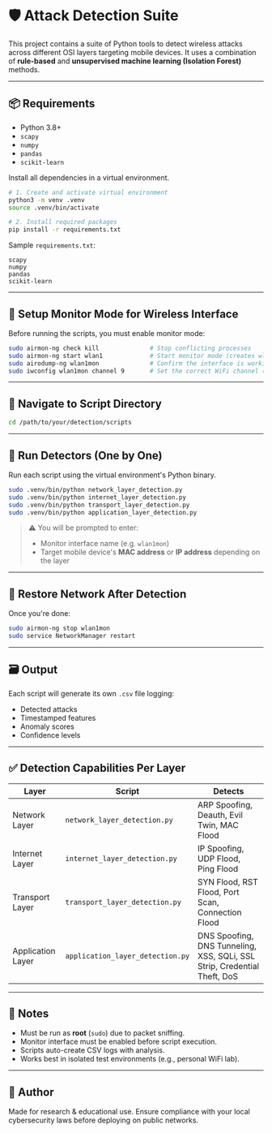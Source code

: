 # 🛡️ Attack Detection Suite

This project contains a suite of Python tools to detect wireless attacks across different OSI layers targeting mobile devices. It uses a combination of **rule-based** and **unsupervised machine learning (Isolation Forest)** methods.

---

## 📦 Requirements

- Python 3.8+
- `scapy`
- `numpy`
- `pandas`
- `scikit-learn`

Install all dependencies in a virtual environment.

```bash
# 1. Create and activate virtual environment
python3 -m venv .venv
source .venv/bin/activate

# 2. Install required packages
pip install -r requirements.txt
```

Sample `requirements.txt`:
```text
scapy
numpy
pandas
scikit-learn
```

---

## 📡 Setup Monitor Mode for Wireless Interface

Before running the scripts, you must enable monitor mode:

```bash
sudo airmon-ng check kill              # Stop conflicting processes
sudo airmon-ng start wlan1             # Start monitor mode (creates wlan1mon , check your interface using iwconfig set accordingly)
sudo airodump-ng wlan1mon              # Confirm the interface is working
sudo iwconfig wlan1mon channel 9       # Set the correct WiFi channel (change '9' as needed)
```

---

## 📂 Navigate to Script Directory

```bash
cd /path/to/your/detection/scripts
```

---

## 🚀 Run Detectors (One by One)

Run each script using the virtual environment's Python binary.

```bash
sudo .venv/bin/python network_layer_detection.py
sudo .venv/bin/python internet_layer_detection.py
sudo .venv/bin/python transport_layer_detection.py
sudo .venv/bin/python application_layer_detection.py
```

> ⚠️ You will be prompted to enter:
> - Monitor interface name (e.g. `wlan1mon`)
> - Target mobile device's **MAC address** or **IP address** depending on the layer

---

## 🧹 Restore Network After Detection

Once you're done:

```bash
sudo airmon-ng stop wlan1mon
sudo service NetworkManager restart
```

---

## 🗃️ Output

Each script will generate its own `.csv` file logging:
- Detected attacks
- Timestamped features
- Anomaly scores
- Confidence levels

---

## ✅ Detection Capabilities Per Layer

| Layer              | Script                       | Detects |
|-------------------|------------------------------|---------|
| Network Layer      | `network_layer_detection.py`   | ARP Spoofing, Deauth, Evil Twin, MAC Flood |
| Internet Layer     | `internet_layer_detection.py`  | IP Spoofing, UDP Flood, Ping Flood|
| Transport Layer    | `transport_layer_detection.py` | SYN Flood, RST Flood, Port Scan, Connection Flood |
| Application Layer  | `application_layer_detection.py` | DNS Spoofing, DNS Tunneling, XSS, SQLi, SSL Strip, Credential Theft, DoS |

---

## 📌 Notes

- Must be run as **root** (`sudo`) due to packet sniffing.
- Monitor interface must be enabled before script execution.
- Scripts auto-create CSV logs with analysis.
- Works best in isolated test environments (e.g., personal WiFi lab).

---

## 🤖 Author

Made for research & educational use. Ensure compliance with your local cybersecurity laws before deploying on public networks.
